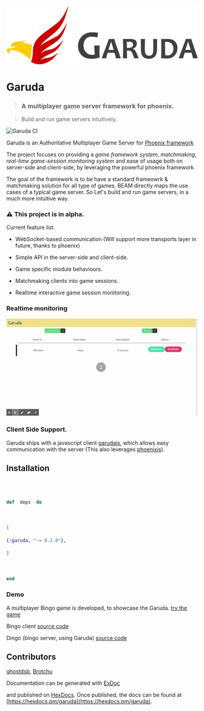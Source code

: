 ![garuda logo](assets/garuda_title.png?raw=true  "title")

# Garuda

> ### A multiplayer game server framework for phoenix.

> Build and run game servers intuitively.

  

![Garuda CI](https://github.com/madclaws/garuda/workflows/Garuda%20CI/badge.svg)

Garuda is an Authoritative Multiplayer Game Server for [Phoenix framework](https://www.phoenixframework.org/)

  

The project focuses on providing a *game framework system*, *matchmaking*, *real-time game-session monitoring system* and ease of usage both on server-side and client-side, by leveraging the powerful phoenix framework.

  

The goal of the framework is to be have a standard frameowrk & matchmaking solution for all type of games. BEAM directly maps the use cases of a typical game server. So Let's build and run game servers, in a much more intuitive way.

### :warning:  This project is in alpha.

Current feature list.

- WebSocket-based communication (Will support more transports layer in future, thanks to phoenix)

- Simple API in the server-side and client-side.

- Game specific module behaviours.

- Matchmaking clients into game sessions.

- Realtime interactive game session monitoring.

  
  

### Realtime monitoring

![](assets/Garuda.gif)

### Client Side Support.

Garuda ships with a javascript client [garudajs](https://github.com/madclaws/garudajs), which allows easy communication with the server (This also leverages [phoenixjs](https://hexdocs.pm/phoenix/js/)).

  

## Installation

  

```elixir

  

def  deps  do

  

[

{:garuda, "~> 0.2.0"},

]

  

end

```

  

### Demo

  

A multiplayer Bingo game is developed, to showcase the Garuda. [try the game](https://madclaws.github.io/Bingo/)

  

Bingo client [source code](https://github.com/madclaws/Bingo)

Dingo (bingo server, using Garuda) [source code](https://github.com/madclaws/Dingo)

  

## Contributors

[ghostdsb](https://github.com/ghostdsb), [Brotchu](https://github.com/Brotchu)

  

Documentation can be generated with [ExDoc](https://github.com/elixir-lang/ex_doc)

  

and published on [HexDocs](https://hexdocs.pm). Once published, the docs can be found at [https://hexdocs.pm/garuda](https://hexdocs.pm/garuda).